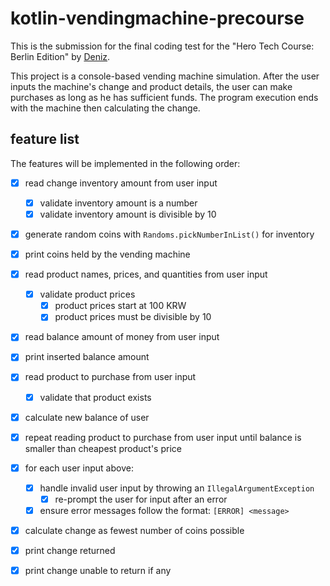 # kotlin-vendingmachine-precourse

This is the submission for the final coding test for the "Hero Tech Course: Berlin Edition" by [Deniz](https://github.com/deniz-oezdemir).

This project is a console-based vending machine simulation. After the user inputs the machine's change and product details,
the user can make purchases as long as he has sufficient funds. The program execution ends with the machine then calculating the change.

## feature list

The features will be implemented in the following order:

- [x] read change inventory amount from user input
    - [x] validate inventory amount is a number
    - [x] validate inventory amount is divisible by 10
- [x] generate random coins with `Randoms.pickNumberInList()` for inventory
- [x] print coins held by the vending machine

- [x] read product names, prices, and quantities from user input
    - [x] validate product prices
        - [x] product prices start at 100 KRW
        - [x] product prices must be divisible by 10

- [x] read balance amount of money from user input
- [x] print inserted balance amount

- [x] read product to purchase from user input
    - [x] validate that product exists
- [x] calculate new balance of user
- [x] repeat reading product to purchase from user input until
  balance is smaller than cheapest product's price

- [x] for each user input above:
    - [x] handle invalid user input by throwing an `IllegalArgumentException`
        - [x] re-prompt the user for input after an error
    - [x] ensure error messages follow the format: `[ERROR] <message>`

- [x] calculate change as fewest number of coins possible
- [x] print change returned
- [x] print change unable to return if any


